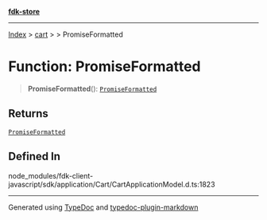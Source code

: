 [**fdk-store**](../../../README.md)
***

[Index](../../../API.md) > [cart](../../README.md) > [<internal>](../README.md) > PromiseFormatted

# Function: PromiseFormatted

> **PromiseFormatted**(): [`PromiseFormatted`](../type-aliases/type-alias.PromiseFormatted.md)

## Returns

[`PromiseFormatted`](../type-aliases/type-alias.PromiseFormatted.md)

## Defined In

node\_modules/fdk-client-javascript/sdk/application/Cart/CartApplicationModel.d.ts:1823

***
Generated using [TypeDoc](https://typedoc.org/) and [typedoc-plugin-markdown](https://www.npmjs.com/package/typedoc-plugin-markdown)
